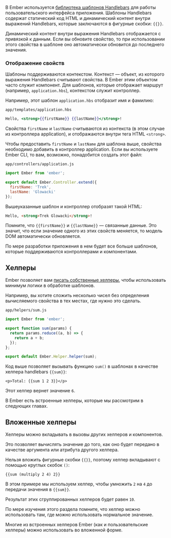 В Ember используется [библиотека шаблонов Handlebars](http://handlebarsjs.com/) для работы пользовательского интерфейса приложения. Шаблоны Handlebars содержат статический код HTML и динамический контент внутри выражений Handlebars, которые заключаются в фигурные скобки: `{{}}`.

Динамический контент внутри выражения Handlebars отображается с привязкой к данным. Если вы обновите свойство, то при использовании этого свойства в шаблоне оно автоматически обновится до последнего значения.

### Отображение свойств

Шаблоны поддерживаются контекстом. Контекст — объект, из которого выражения Handlebars считывают свойства. В Ember этим объектом часто служит компонент. Для шаблонов, которые отображает маршрут (например, `application.hbs`), контекстом служит контроллер.

Например, этот шаблон `application.hbs` отобразит имя и фамилию:

`app/templates/application.hbs`
```hbs
Hello, <strong>{{firstName}} {{lastName}}</strong>!
```

Свойства `firstName` и `lastName` считываются из контекста (в этом случае из контроллера application), и отображаются внутри тега HTML `<strong>`.

Чтобы предоставить `firstName` и `lastName` для шаблона выше, свойства необходимо добавить в контроллер application. Если вы используете Ember CLI, то вам, возможно, понадобится создать этот файл:

`app/controllers/application.js`
```js
import Ember from 'ember';

export default Ember.Controller.extend({
  firstName: 'Trek',
  lastName: 'Glowacki'
});
```

Вышеуказанные шаблон и контроллер отобразят такой HTML:

```html
Hello, <strong>Trek Glowacki</strong>!
```

Помните, что `{{firstName}}` и `{{lastName}}` — связанные данные. Это значит, что если значение одного из этих свойств меняется, то модель DOM автоматически обновляется.

По мере разработки приложения в нем будет все больше шаблонов, которые поддерживаются контроллерами и компонентами.

## Хелперы

Ember позволяет вам [писать собственные хелперы](http://emjs.ru/v2/templates/writing-helpers/), чтобы использовать минимум логики в обработке шаблонов.

Например, вы хотите сложить несколько чисел без определения вычисляемого свойства в тех местах, где нужно это сделать.

`app/helpers/sum.js`
```js
import Ember from 'ember';

export function sum(params) {
  return params.reduce((a, b) => {
    return a + b;
  });
};

export default Ember.Helper.helper(sum);
```

Код выше позволяет вызывать функцию `sum()` в шаблонах в качестве хелпера handlebars `{{sum}}`:

```
<p>Total: {{sum 1 2 3}}</p>
```

Этот хелпер вернет значение `6`.

В Ember есть встроенные хелперы, которые мы рассмотрим в следующих главах.

## Вложенные хелперы

Хелперы можно вкладывать в вызовы других хелперов и компонентов.

Это позволяет вычислять значение до того, как оно будет передано в качестве аргумента или атрибута другого хелпера.

Нельзя вложить фигурные скобки `{{}}`, поэтому хелпер вкладывают с помощью круглых скобок `()`:

```
{{sum (multiply 2 4) 2}}
```

В этом примере мы используем хелпер, чтобы умножить `2` на `4` до передачи значения в `{{sum}}`.

Результат этих сгруппированных хелперов будет равен `10`.

По мере изучения этого раздела помните, что хелпер можно использовать там, где можно использовать нормальное значение.

Многие из встроенных хелперов Ember (как и пользовательские хелперы) можно использовать во вложенной форме.
